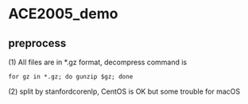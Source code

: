 # ACE2005_demo


## preprocess

(1) All files are in *.gz format, decompress command is

```
for gz in *.gz; do gunzip $gz; done
```

(2) split by stanfordcorenlp, CentOS is OK but some trouble for macOS

